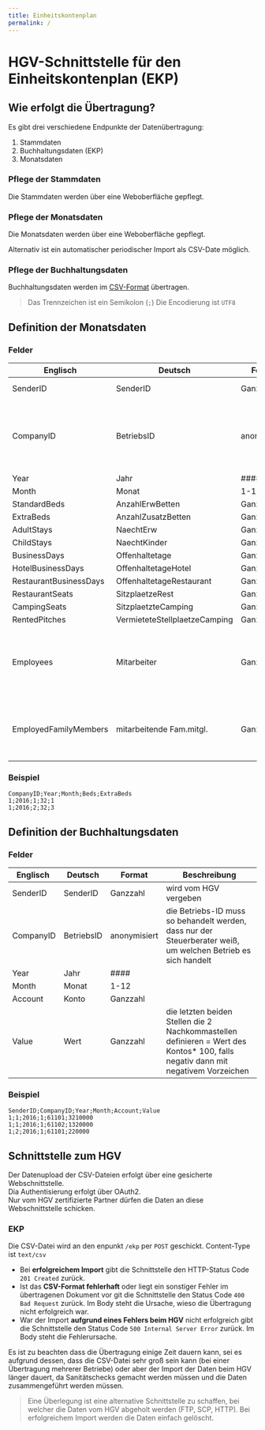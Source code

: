 ```yaml
---
title: Einheitskontenplan
permalink: /
---
```


# HGV-Schnittstelle für den Einheitskontenplan (EKP)

## Wie erfolgt die Übertragung?

Es gibt drei verschiedene Endpunkte der Datenübertragung:

1. Stammdaten
1. Buchhaltungsdaten (EKP)
1. Monatsdaten

### Pflege der Stammdaten

Die Stammdaten werden über eine Weboberfläche gepflegt.

### Pflege der Monatsdaten

Die Monatsdaten werden über eine Weboberfläche gepflegt.

Alternativ ist ein automatischer periodischer Import als CSV-Date möglich.

### Pflege der Buchhaltungsdaten

Buchhaltungsdaten werden im [CSV-Format](https://de.wikipedia.org/wiki/CSV_%28Dateiformat%29) übertragen.   

> Das Trennzeichen ist ein Semikolon (`;`)
> Die Encodierung ist `UTF8`

## Definition der Monatsdaten

### Felder

| ​Englisch                         | ​Deutsch                              | Format          | ​Anmerkungen ​                                                                                                     |
|----------------------------------|--------------------------------------|-----------------|------------------------------------------------------------------------------------------------------------------|
| ​SenderID                         | ​SenderID                             | ​Ganzzahl        | ​wird vom HGV vergeben                                                                                            |
| ​CompanyID        ​                | ​BetriebsID                           | ​anonymisiert    | ​die Betriebs-ID muss so behandelt werden, dass nur der   Steuerberater weiß, um welchen Betrieb es sich handelt. |
| ​Year                             | ​Jahr                                 | ​####            | ​                                                                                                                 |
| ​Month                            | ​Monat                                | ​1-12            | ​                                                                                                                 |
| ​StandardBeds                     | ​AnzahlErwBetten                      | ​Ganzzahl        | ​                                                                                                                 |
| ​ExtraBeds                        | ​AnzahlZusatzBetten                   | ​Ganzzahl        | ​                                                                                                                 |
| ​AdultStays                       | ​NaechtErw                            | ​Ganzzahl        | ​                                                                                                                 |
| ​ChildStays                       | ​NaechtKinder                         | ​Ganzzahl        | ​                                                                                                                 |
| ​BusinessDays                     | ​Offenhaltetage                       | ​Ganzzahl        | ​                                                                                                                 |
| ​HotelBusinessDays                | ​OffenhaltetageHotel                  | ​Ganzzahl        | ​                                                                                                                 |
| ​RestaurantBusinessDays           | ​OffenhaltetageRestaurant             | ​Ganzzahl        | ​                                                                                                                 |
| ​RestaurantSeats                  | ​SitzplaetzeRest                      | ​Ganzzahl        | ​                                                                                                                 |
| ​CampingSeats                     | ​SitzplaetzteCamping                  | ​Ganzzahl        | ​                                                                                                                 |
| ​RentedPitches                    | ​VermieteteStellplaetzeCamping        | ​Ganzzahl        | ​                                                                                                                 |
| ​Employees                        | ​Mitarbeiter                          | ​Ganzzahl ​       | ​inklusive Familienmitglieder, die letzten beiden   Stellen definierten die 2 Nachkommastellen = Wert * 100       |
| ​EmployedFamilyMembers            | ​mitarbeitende   Fam.mitgl.           | ​Ganzzahl        | ​die letzten beiden Stellen definierten die 2   Nachkommastellen = Wert des Kontos * 100​                          |

### Beispiel

```csv
CompanyID;Year;Month;Beds;ExtraBeds
1;2016;1;32;1
1;2016;2;32;3​
```

## Definition der Buchhaltungsdaten

### Felder

| Englisch ​    | ​Deutsch       | ​Format          | ​Beschreibung                                                                                                                         |
|--------------|---------------|-----------------|--------------------------------------------------------------------------------------------------------------------------------------|
| ​SenderID     | ​SenderID      | ​Ganzzahl        | ​wird vom HGV vergeben​                                                                                                                |
| ​CompanyID    | ​BetriebsID    | ​anonymisiert    | ​die ​Betriebs-ID muss so behandelt werden, dass nur   der Steuerberater weiß, um welchen Betrieb es sich handelt                      |
| ​Year        ​ | ​Jahr          | ​####            | ​                                                                                                                                     |
| ​Month        | ​Monat         | ​1-12            | ​                                                                                                                                     |
| ​Account      | ​Konto         | ​Ganzzahl        | ​                                                                                                                                     |
| ​Value        | ​Wert         ​ | ​Ganzzahl        | ​die letzten beiden Stellen die 2 Nachkommastellen   definieren = Wert des Kontos* 100, falls negativ dann mit negativem   Vorzeichen​ |

### Beispiel

```csv
SenderID;CompanyID;Year;Month;Account;Value
1;1;2016;1;61101;3210000
1;1;2016;1;61102;1320000
1;2;2016;1;61101;220000
```


## Schnittstelle zum HGV

Der Datenupload der CSV-Dateien erfolgt über eine gesicherte Webschnittstelle.  
Dia Authentisierung erfolgt über OAuth2.  
Nur vom HGV zertifizierte Partner dürfen die Daten an diese Webschnittstelle schicken.

### EKP

Die CSV-Datei wird an den enpunkt `/ekp` per `POST` geschickt.
Content-Type ist `text/csv`

* Bei **erfolgreichem Import** gibt die Schnittstelle den HTTP-Status Code `201 Created` zurück.
* Ist das **CSV-Format fehlerhaft** oder liegt ein sonstiger Fehler im übertragenen Dokument vor git die Schnittstelle den Status Code `400 Bad Request` zurück. Im Body steht die Ursache, wieso die Übertragung nicht erfolgreich war.
* War der Import **aufgrund eines Fehlers beim HGV** nicht erfolgreich gibt die Schnittstelle den Status Code `500 Internal Server Error` zurück. Im Body steht die Fehlerursache.

Es ist zu beachten dass die Übertragung einige Zeit dauern kann, sei es aufgrund dessen, dass die CSV-Datei sehr groß sein kann (bei einer Übertragung mehrerer Betriebe) oder aber der Import der Daten beim HGV länger dauert, da Sanitätschecks gemacht werden müssen und die Daten zusammengeführt werden müssen.

> Eine Überlegung ist eine alternative Schnittstelle zu schaffen, bei welcher die Daten vom HGV abgeholt werden (FTP, SCP, HTTP). Bei erfolgreichem Import werden die Daten einfach gelöscht.

